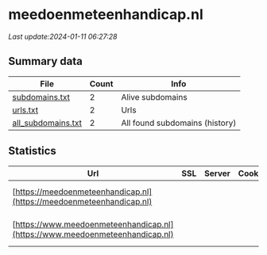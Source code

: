 # meedoenmeteenhandicap.nl
*Last update:2024-01-11 06:27:28*
## Summary data
| File       | Count | Info |
|------------|-------|------|
|[subdomains.txt](/data/meedoenmeteenhandicap/subdomains.txt)|2|Alive subdomains|
|[urls.txt](/data/meedoenmeteenhandicap/urls.txt)|2|Urls|
|[all_subdomains.txt](/data/meedoenmeteenhandicap/all_subdomains.txt)|2|All found subdomains (history)|
## Statistics
| Url | SSL | Server | Cookie | HSTS | CSP | XFO | XXP | RP | Tech |
|------------|-------|------|------|------|------|------|------|------|------|
|[https://meedoenmeteenhandicap.nl](https://meedoenmeteenhandicap.nl)| | | | | | | |:white_check_mark: |HSTS IIS:10.0 Window...|
|[https://www.meedoenmeteenhandicap.nl](https://www.meedoenmeteenhandicap.nl)| | | | | | | |:white_check_mark: |HSTS IIS:10.0 Window...|